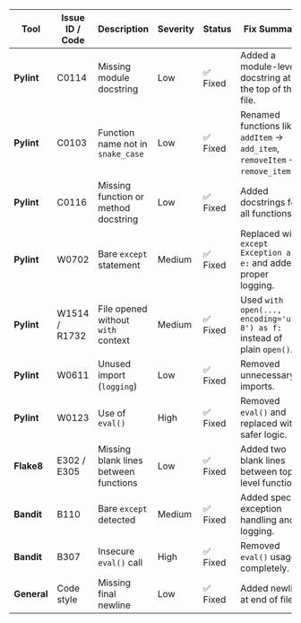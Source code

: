 | **Tool**    | **Issue ID / Code** | **Description**                       | **Severity** | **Status** | **Fix Summary**                                                              |
| ----------- | ------------------- | ------------------------------------- | ------------ | ---------- | ---------------------------------------------------------------------------- |
| **Pylint**  | C0114               | Missing module docstring              | Low          | ✅ Fixed    | Added a module-level docstring at the top of the file.                       |
| **Pylint**  | C0103               | Function name not in `snake_case`     | Low          | ✅ Fixed    | Renamed functions like `addItem` → `add_item`, `removeItem` → `remove_item`. |
| **Pylint**  | C0116               | Missing function or method docstring  | Low          | ✅ Fixed    | Added docstrings for all functions.                                          |
| **Pylint**  | W0702               | Bare `except` statement               | Medium       | ✅ Fixed    | Replaced with `except Exception as e:` and added proper logging.             |
| **Pylint**  | W1514 / R1732       | File opened without `with` context    | Medium       | ✅ Fixed    | Used `with open(..., encoding='utf-8') as f:` instead of plain `open()`.     |
| **Pylint**  | W0611               | Unused import (`logging`)             | Low          | ✅ Fixed    | Removed unnecessary imports.                                                 |
| **Pylint**  | W0123               | Use of `eval()`                       | High         | ✅ Fixed    | Removed `eval()` and replaced with safer logic.                              |
| **Flake8**  | E302 / E305         | Missing blank lines between functions | Low          | ✅ Fixed    | Added two blank lines between top-level functions.                           |
| **Bandit**  | B110                | Bare `except` detected                | Medium       | ✅ Fixed    | Added specific exception handling and logging.                               |
| **Bandit**  | B307                | Insecure `eval()` call                | High         | ✅ Fixed    | Removed `eval()` usage completely.                                           |
| **General** | Code style          | Missing final newline                 | Low          | ✅ Fixed    | Added newline at end of file.                                                |
